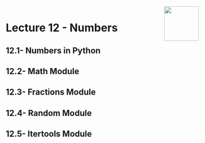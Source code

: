 <img align="right" width="90" height="90" src="https://github.com/cs-MohamedAyman/Computer-Science-Textbooks/blob/master/logos/python.jpg">

# Lecture 12 - Numbers
## 12.1- Numbers in Python
## 12.2- Math Module
## 12.3- Fractions Module
## 12.4- Random Module
## 12.5- Itertools Module
